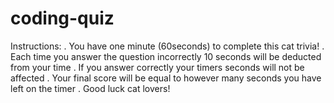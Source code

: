 # coding-quiz 
Instructions: 
. You have one minute (60seconds) to complete this cat trivia! 
. Each time you answer the question incorrectly 10 seconds will be deducted from your time 
. If you answer correctly your timers seconds will not be affected 
. Your final score will be equal to however many seconds you have left on the timer 
. Good luck cat lovers!
